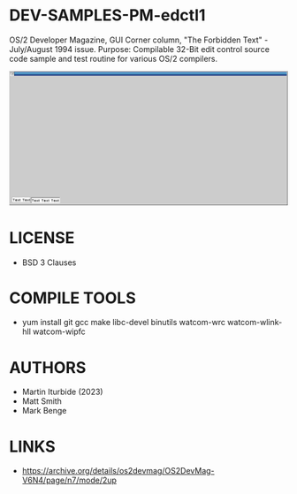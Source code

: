 # DEV-SAMPLES-PM-edctl1
OS/2 Developer Magazine, GUI Corner column,  "The Forbidden Text" - July/August 1994 issue. Purpose: Compilable 32-Bit edit control source code sample and test routine for various OS/2 compilers. 

![Edctl1 ScreenShot](/wiki/Edctl1_001.png)

LICENSE
===============
* BSD 3 Clauses

COMPILE TOOLS
===============
* yum install git gcc make libc-devel binutils watcom-wrc watcom-wlink-hll watcom-wipfc
 
AUTHORS
===============
* Martin Iturbide (2023)
* Matt Smith
* Mark Benge

LINKS
===============
* https://archive.org/details/os2devmag/OS2DevMag-V6N4/page/n7/mode/2up
